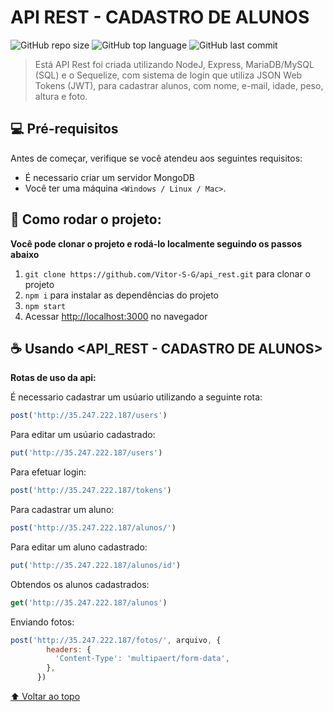# API REST - CADASTRO DE ALUNOS

![GitHub repo size](https://img.shields.io/github/repo-size/Vitor-S-G/api_rest?style=for-the-badge)
![GitHub top language](https://img.shields.io/github/languages/top/Vitor-S-G/api_rest?style=for-the-badge)
![GitHub last commit](https://img.shields.io/github/last-commit/Vitor-S-G/api_rest?style=for-the-badge)

> Está API Rest foi criada utilizando NodeJ, Express, MariaDB/MySQL (SQL) e o Sequelize, com sistema de login que utiliza JSON Web Tokens (JWT), para cadastrar alunos, com nome, e-mail, idade, peso, altura e foto.


## 💻 Pré-requisitos

Antes de começar, verifique se você atendeu aos seguintes requisitos:
* É necessario criar um servidor MongoDB
* Você ter uma máquina `<Windows / Linux / Mac>`.

## 🚀 Como rodar o projeto:

**Você pode clonar o projeto e rodá-lo localmente seguindo os passos abaixo**

1. `git clone https://github.com/Vitor-S-G/api_rest.git` para clonar o projeto
2. `npm i` para instalar as dependências do projeto
3. `npm start`
4. Acessar [http://localhost:3000](http://localhost:3000) no navegador

## ☕ Usando <API_REST - CADASTRO DE ALUNOS>

**Rotas de uso da api:**

É necessario cadastrar um usúario utilizando a seguinte rota:
```js
post('http://35.247.222.187/users')
```

Para editar um usúario cadastrado:
```js
put('http://35.247.222.187/users')

```

Para efetuar login:
```js
post('http://35.247.222.187/tokens')
```

Para cadastrar um aluno:
```js
post('http://35.247.222.187/alunos/')
```

Para editar um aluno cadastrado:
```js
put('http://35.247.222.187/alunos/id')
```

Obtendos os alunos cadastrados:
```js
get('http://35.247.222.187/alunos')
```

Enviando fotos:
```js
post('http://35.247.222.187/fotos/', arquivo, {
        headers: {
          'Content-Type': 'multipaert/form-data',
        },
      })
```


[⬆ Voltar ao topo](#API_REST-CADASTRO-DE-ALUNOS)<br>
